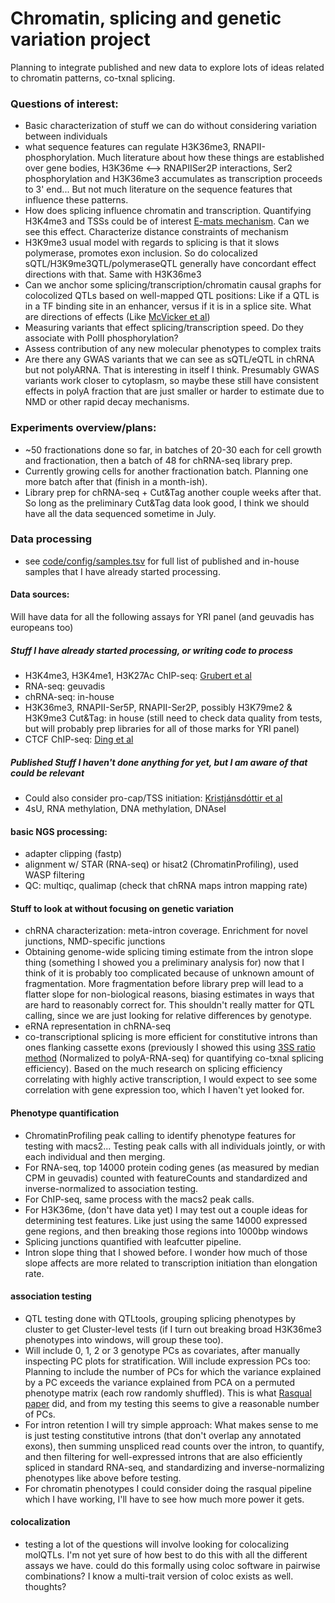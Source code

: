 # Chromatin, splicing and genetic variation project

Planning to integrate published and new data to explore lots of ideas related to chromatin patterns, co-txnal splicing.

### Questions of interest:
- Basic characterization of stuff we can do without considering variation between individuals
- what sequence features can regulate H3K36me3, RNAPII-phosphorylation. Much literature about how these things are established over gene bodies, H3K36me <--> RNAPIISer2P interactions, Ser2 phosphorylation and H3K36me3 accumulates as transcription proceeds to 3' end... But not much literature on the sequence features that influence these patterns.
- How does splicing influence chromatin and transcription. Quantifying H3K4me3 and TSSs could be of interest [E-mats mechanism](https://www.ncbi.nlm.nih.gov/pmc/articles/PMC5098600/). Can we see this effect. Characterize distance constraints of mechanism
- H3K9me3 usual model with regards to splicing is that it slows polymerase, promotes exon inclusion. So do colocalized sQTL/H3K9me3QTL/polymeraseQTL generally have concordant effect directions with that. Same with H3K36me3
- Can we anchor some splicing/transcription/chromatin causal graphs for colocolized QTLs based on well-mapped QTL positions: Like if a QTL is in a TF binding site in an enhancer, versus if it is in a splice site. What are directions of effects (Like [McVicker et al](https://www.ncbi.nlm.nih.gov/pmc/articles/PMC3947669/))
- Measuring variants that effect splicing/transcription speed. Do they associate with PolII phosphorylation?
- Assess contribution of any new molecular phenotypes to complex traits
- Are there any GWAS variants that we can see as sQTL/eQTL in chRNA but not polyARNA. That is interesting in itself I think. Presumably GWAS variants work closer to cytoplasm, so maybe these still have consistent effects in polyA fraction that are just smaller or harder to estimate due to NMD or other rapid decay mechanisms.

### Experiments overview/plans:
- ~50 fractionations done so far, in batches of 20-30 each for cell growth and fractionation, then a batch of 48 for chRNA-seq library prep.
- Currently growing cells for another fractionation batch. Planning one more batch after that (finish in a month-ish).
- Library prep for chRNA-seq + Cut&Tag another couple weeks after that. So long as the preliminary Cut&Tag data look good, I think we should have all the data sequenced sometime in July.

### Data processing
- see [code/config/samples.tsv](https://github.com/bfairkun/ChromatinSplicingQTLs/blob/master/code/config/samples.tsv) for full list of published and in-house samples that I have already started processing.

#### Data sources:
Will have data for all the following assays for YRI panel (and geuvadis has europeans too)
##### Stuff I have already started processing, or writing code to process
- H3K4me3, H3K4me1, H3K27Ac ChIP-seq: [Grubert et al](https://pubmed.ncbi.nlm.nih.gov/26300125/)
- RNA-seq: geuvadis
- chRNA-seq: in-house
- H3K36me3, RNAPII-Ser5P, RNAPII-Ser2P, possibly H3K79me2 & H3K9me3 Cut&Tag: in house (still need to check data quality from tests, but will probably prep libraries for all of those marks for YRI panel)
- CTCF ChIP-seq: [Ding et al](https://journals.plos.org/plosgenetics/article?id=10.1371/journal.pgen.1004798)
##### Published Stuff I haven't done anything for yet, but I am aware of that could be relevant
- Could also consider pro-cap/TSS initiation: [Kristjánsdóttir et al](https://www.nature.com/articles/s41467-020-19829-z)
- 4sU, RNA methylation, DNA methylation, DNAseI

#### basic NGS processing:
- adapter clipping (fastp)
- alignment w/ STAR (RNA-seq) or hisat2 (ChromatinProfiling), used WASP filtering
- QC: multiqc, qualimap (check that chRNA maps intron mapping rate)

#### Stuff to look at without focusing on genetic variation
- chRNA characterization: meta-intron coverage. Enrichment for novel junctions, NMD-specific junctions
- Obtaining genome-wide splicing timing estimate from the intron slope thing (something I showed you a preliminary analysis for) now that I think of it is probably too complicated because of unknown amount of fragmentation. More fragmentation before library prep will lead to a flatter slope for non-biological reasons, biasing estimates in ways that are hard to reasonably correct for. This shouldn't really matter for QTL calling, since we are just looking for relative differences by genotype.
- eRNA representation in chRNA-seq
- co-transcriptional splicing is more efficient for constitutive introns than ones flanking cassette exons (previously I showed this using [3SS ratio method](https://www-sciencedirect-com.proxy.uchicago.edu/science/article/pii/S1046202315001711) (Normalized to polyA-RNA-seq) for quantifying co-txnal splicing efficiency). Based on the much research on splicing efficiency correlating with highly active transcription, I would expect to see some correlation with gene expression too, which I haven't yet looked for.

#### Phenotype quantification

- ChromatinProfiling peak calling to identify phenotype features for testing with macs2... Testing peak calls with all individuals jointly, or with each individual and then merging.
- For RNA-seq, top 14000 protein coding genes (as measured by median CPM in geuvadis) counted with featureCounts and standardized and inverse-normalized to association testing.
- For ChIP-seq, same process with the macs2 peak calls.
- For H3K36me, (don't have data yet) I may test out a couple ideas for determining test features. Like just using the same 14000 expressed gene regions, and then breaking those regions into 1000bp windows
- Splicing junctions quantified with leafcutter pipeline.
- Intron slope thing that I showed before. I wonder how much of those slope affects are more related to transcription initiation than elongation rate.

#### association testing
- QTL testing done with QTLtools, grouping splicing phenotypes by cluster to get Cluster-level tests (if I turn out breaking broad H3K36me3 phenotypes into windows, will group these too).
- Will include 0, 1, 2 or 3 genotype PCs as covariates, after manually inspecting PC plots for stratification. Will include expression PCs too: Planning to include the number of PCs for which the variance explained by a PC exceeds the variance explained from PCA on a permuted phenotype matrix (each row randomly shuffled). This is what [Rasqual paper](https://www.ncbi.nlm.nih.gov/pmc/articles/PMC5098600/) did, and from my testing this seems to give a reasonable number of PCs.
- For intron retention I will try simple approach: What makes sense to me is just testing constitutive introns (that don't overlap any annotated exons), then summing unspliced read counts over the intron, to quantify, and then filtering for well-expressed introns that are also efficiently spliced in standard RNA-seq, and standardizing and inverse-normalizing phenotypes like above before testing.
- For chromatin phenotypes I could consider doing the rasqual pipeline which I have working, I'll have to see how much more power it gets.


#### colocalization
- testing a lot of the questions will involve looking for colocalizing molQTLs. I'm not yet sure of how best to do this with all the different assays we have. could do this formally using coloc software in pairwise combinations? I know a multi-trait version of coloc exists as well. thoughts?


